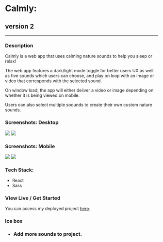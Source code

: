 <h1>Calmly:</h1>
<h2>version 2</h2>
<hr>
<h3>Description</h3>
<p>Calmly is a web app that uses calming nature sounds to help you sleep or relax!</p>
<p>The web app features a dark/light mode toggle for better users UX as well as five sounds which users can choose, and play on loop with an image or video that corresponds with the selected sound.</p>
<p>On window load, the app will either deliver a video or image depending on whether it is being viewed on mobile.</p>
<p>Users can also select multiple soounds to create their own custom nature sounds.</p>
<h3>Screenshots: Desktop</h3>
<img src="https://i.imgur.com/Ayq335p.png" />
<img src="https://i.imgur.com/U7zglCu.png" />
<h3>Screenshots: Mobile</h3>
<div style="display: inline-block;">
  <img src="https://i.imgur.com/TSxN6tz.png" />
  <img src="https://i.imgur.com/N4jcQwM.png" />
</div>
<h3>Tech Stack:</h3>
<ul>
  <li>React</li>
  <li>Sass</li>
</ul>
<h3>View Live / Get Started </h3>
<p>You can access my deployed project <a href="https://nicoleww.github.io/calmly.v2/">here</a>.</p>
<h3>Ice box<h3>
  <ul>
    <li>Add more sounds to project.</li>
  </ul>
  
